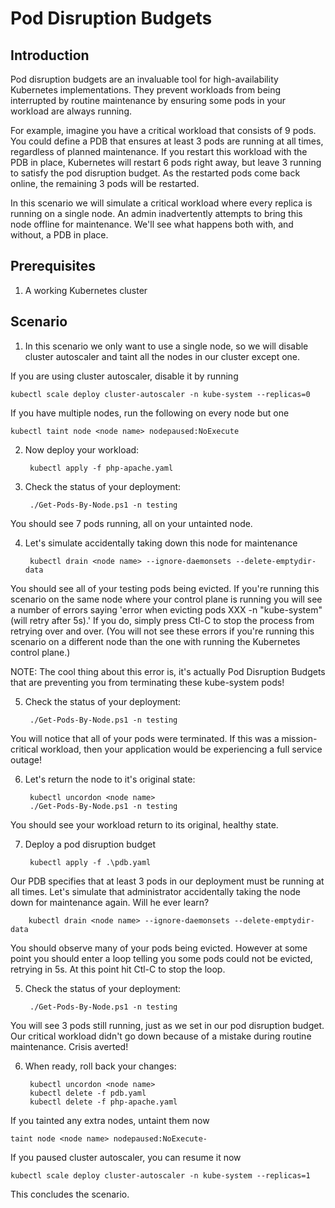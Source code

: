 # Pod Disruption Budgets

## Introduction
Pod disruption budgets are an invaluable tool for high-availability Kubernetes implementations.  They prevent workloads from being interrupted by routine maintenance by ensuring some pods in your workload are always running.  

For example, imagine you have a critical workload that consists of 9 pods.  You could define a PDB that ensures at least 3 pods are running at all times, regardless of planned maintenance.  If you restart this workload with the PDB in place, Kubernetes will restart 6 pods right away, but leave 3 running to satisfy the pod disruption budget.  As the restarted pods come back online, the remaining 3 pods will be restarted.

In this scenario we will simulate a critical workload where every replica is running on a single node.  An admin inadvertently attempts to bring this node offline for maintenance.  We'll see what happens both with, and without, a PDB in place.

## Prerequisites
1. A working Kubernetes cluster

## Scenario
1. In this scenario we only want to use a single node, so we will disable cluster autoscaler and taint all the nodes in our cluster except one.

If you are using cluster autoscaler, disable it by running

    kubectl scale deploy cluster-autoscaler -n kube-system --replicas=0

If you have multiple nodes, run the following on every node but one

    kubectl taint node <node name> nodepaused:NoExecute

2. Now deploy your workload:

        kubectl apply -f php-apache.yaml

3. Check the status of your deployment:

        ./Get-Pods-By-Node.ps1 -n testing

You should see 7 pods running, all on your untainted node.

4. Let's simulate accidentally taking down this node for maintenance

        kubectl drain <node name> --ignore-daemonsets --delete-emptydir-data

You should see all of your testing pods being evicted.  If you're running this scenario on the same node where your control plane is running you will see a number of errors saying 'error when evicting pods XXX -n "kube-system" (will retry after 5s).'  If you do, simply press Ctl-C to stop the process from retrying over and over.  (You will not see these errors if you're running this scenario on a different node than the one with running the Kubernetes control plane.)

NOTE: The cool thing about this error is, it's actually Pod Disruption Budgets that are preventing you from terminating these kube-system pods!  

5. Check the status of your deployment:

        ./Get-Pods-By-Node.ps1 -n testing

You will notice that all of your pods were terminated.  If this was a mission-critical workload, then your application would be experiencing a full service outage!

6. Let's return the node to it's original state:

        kubectl uncordon <node name>
        ./Get-Pods-By-Node.ps1 -n testing

You should see your workload return to its original, healthy state.  

7. Deploy a pod disruption budget

        kubectl apply -f .\pdb.yaml

Our PDB specifies that at least 3 pods in our deployment must be running at all times.  Let's simulate that administrator accidentally taking the node down for maintenance again.  Will he ever learn?

        kubectl drain <node name> --ignore-daemonsets --delete-emptydir-data

You should observe many of your pods being evicted.  However at some point you should enter a loop telling you some pods could not be evicted, retrying in 5s.  At this point hit Ctl-C to stop the loop.

5. Check the status of your deployment:

        ./Get-Pods-By-Node.ps1 -n testing

You will see 3 pods still running, just as we set in our pod disruption budget.  Our critical workload didn't go down because of a mistake during routine maintenance.  Crisis averted!

6. When ready, roll back your changes:

        kubectl uncordon <node name>
        kubectl delete -f pdb.yaml
        kubectl delete -f php-apache.yaml

If you tainted any extra nodes, untaint them now

    taint node <node name> nodepaused:NoExecute-

If you paused cluster autoscaler, you can resume it now

    kubectl scale deploy cluster-autoscaler -n kube-system --replicas=1

This concludes the scenario.
